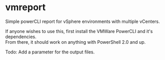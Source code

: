 # vmreport
Simple powerCLI report for vSphere environments with multiple vCenters.

If anyone wishes to use this, first install the VMWare PowerCLI and it's dependencies.  
From there, it should work on anything with PowerShell 2.0 and up.  

Todo: Add a parameter for the output files.
